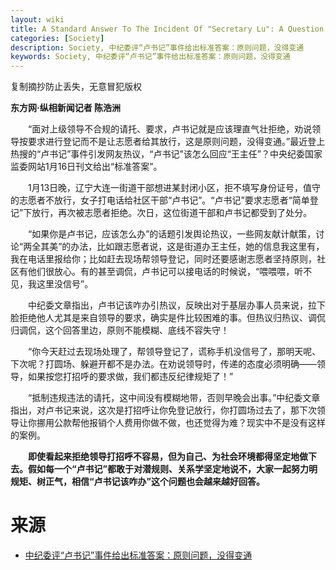 ```yaml
---
layout: wiki
title: A Standard Answer To The Incident Of "Secretary Lu": A Question Of Principle, No Flexibility
categories: [Society]
description: Society, 中纪委评“卢书记”事件给出标准答案：原则问题，没得变通
keywords: Society, 中纪委评“卢书记”事件给出标准答案：原则问题，没得变通
---
```


复制摘抄防止丢失，无意冒犯版权

**东方网·纵相新闻记者 陈浩洲**

　　“面对上级领导不合规的请托、要求，卢书记就是应该理直气壮拒绝，劝说领导按要求进行登记而不是让志愿者给其放行，这是原则问题，没得变通。”最近登上热搜的“卢书记”事件引发网友热议，“卢书记”该怎么回应“王主任”？中央纪委国家监委网站1月16日刊文给出“标准答案”。

　　1月13日晚，辽宁大连一街道干部想进某封闭小区，拒不填写身份证号，值守的志愿者不放行，女子打电话给社区干部“卢书记”。“卢书记”要求志愿者“简单登记”下放行，再次被志愿者拒绝。次日，这位街道干部和卢书记都受到了处分。

　　“如果你是卢书记，应该怎么办”的话题引发舆论热议，一些网友献计献策，讨论“两全其美”的办法，比如跟志愿者说，这是街道办王主任，她的信息我这里有，我在电话里报给你；比如赶去现场帮领导登记，同时还要感谢志愿者坚持原则，社区有他们很放心。有的甚至调侃，卢书记可以接电话的时候说，“喂喂喂，听不见，我这里没信号”。

　　中纪委文章指出，卢书记该咋办引热议，反映出对于基层办事人员来说，拉下脸拒绝他人尤其是来自领导的要求，确实是件比较困难的事。但热议归热议、调侃归调侃，这个回答里边，原则不能模糊、底线不容失守！

　　“你今天赶过去现场处理了，帮领导登记了，谎称手机没信号了，那明天呢、下次呢？打圆场、躲避开都不是办法。在劝说领导时，传递的态度必须明确——领导，如果按您打招呼的要求做，我们都违反纪律规矩了！”

　　“抵制违规违法的请托，这中间没有模糊地带，否则早晚会出事。”中纪委文章指出，对卢书记来说，这次是打招呼让你免登记放行，你打圆场过去了，那下次领导让你挪用公款帮他报销个人费用你做不做，也还觉得为难？现实中不是没有这样的案例。

　　**即使看起来拒绝领导打招呼不容易，但为自己、为社会环境都得坚定地做下去。假如每一个“卢书记”都敢于对潜规则、关系学坚定地说不，大家一起努力明规矩、树正气，相信“卢书记该咋办”这个问题也会越来越好回答。**

# 来源

- [中纪委评“卢书记”事件给出标准答案：原则问题，没得变通](https://www.163.com/dy/article/G0HLJTBJ05503FCU.html)


